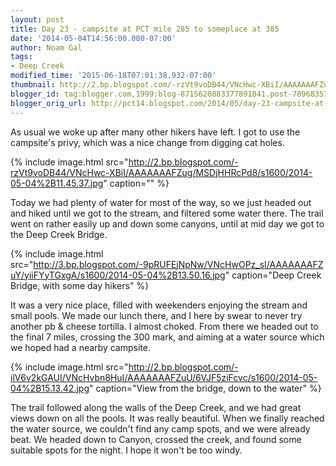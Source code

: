 ```yaml
---
layout: post
title: Day 23 - campsite at PCT mile 285 to someplace at 305
date: '2014-05-04T14:56:00.000-07:00'
author: Noam Gal
tags:
- Deep Creek
modified_time: '2015-06-18T07:01:38.932-07:00'
thumbnail: http://2.bp.blogspot.com/-rzVt9voDB44/VNcHwc-XBiI/AAAAAAAFZug/MSDjHHRcPd8/s72-c/2014-05-04%2B11.45.37.jpg
blogger_id: tag:blogger.com,1999:blog-8715620883377891841.post-7896835739165817673
blogger_orig_url: http://pct14.blogspot.com/2014/05/day-23-campsite-at-pct-mile-285-to.html
---
```

As usual we woke up after many other hikers have left. I got to use the campsite's privy, which was a nice change from digging cat holes.

{% include image.html src="http://2.bp.blogspot.com/-rzVt9voDB44/VNcHwc-XBiI/AAAAAAAFZug/MSDjHHRcPd8/s1600/2014-05-04%2B11.45.37.jpg" caption="" %}

Today we had plenty of water for most of the way, so we just headed out and hiked until we got to the stream, and filtered some water there. The trail went on rather easily up and down some canyons, until at mid day we got to the Deep Creek Bridge.

{% include image.html src="http://3.bp.blogspot.com/-9pRUFEjNpNw/VNcHwOPz_sI/AAAAAAAFZuY/yiiFYyTGxgA/s1600/2014-05-04%2B13.50.16.jpg" caption="Deep Creek Bridge, with some day hikers" %}

It was a very nice place, filled with weekenders enjoying the stream and small pools. We made our lunch there, and I here by swear to never try another pb & cheese tortilla. I almost choked. From there we headed out to the final 7 miles, crossing the 300 mark, and aiming at a water source which we hoped had a nearby campsite.

{% include image.html src="http://2.bp.blogspot.com/-ilV6v2kGAUI/VNcHvbn8HuI/AAAAAAAFZuU/6VJF5ziFcvc/s1600/2014-05-04%2B15.13.42.jpg" caption="View from the bridge, down to the water" %}

The trail followed along the walls of the Deep Creek, and we had great views down on all the pools. It was really beautiful. When we finally reached the water source, we couldn't find any camp spots, and we were already beat. We headed down to Canyon, crossed the creek, and found some suitable spots for the night. I hope it won't be too windy.
